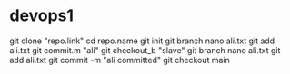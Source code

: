 # devops1
git clone "repo.link"
cd repo.name
git init
git branch
nano ali.txt
git add ali.txt
git commit.m "ali"
git checkout_b "slave"
git branch
nano ali.txt
git add ali.txt
git commit -m "ali committed"
git checkout main
